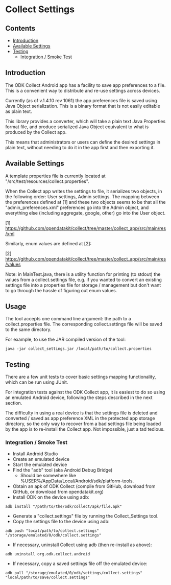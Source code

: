 # Collect Settings


## Contents
- [Introduction](#introduction)
- [Available Settings](#available-settings)
- [Testing](#testing)
    + [Integration / Smoke Test](#integration-smoke-test)


## Introduction
The ODK Collect Android app has a facility to save app preferences to a file. 
This is a convenient way to distribute and re-use settings across devices.

Currently (as of v.1.4.10 rev 1061) the app preferences file is saved using 
Java Object serialization. This is a binary format that is not easily editable 
as plain text.

This library provides a converter, which will take a plain text Java Properties 
format file, and produce serialized Java Object equivalent to what is produced 
by the Collect app.

This means that administrators or users can define the desired settings in 
plain text, without needing to do it in the app first and then exporting it.


## Available Settings
A template properties file is currently located at "/src/test/resources/collect.properties".

When the Collect app writes the settings to file, it serializes two objects, in 
the following order: User settings, Admin settings. The mapping between the 
preferences defined at \[1\] and these two objects seems to be that all the  
"admin_preferences.xml" preferences go into the Admin object, and everything 
else (including aggregate, google, other) go into the User object. 

\[1\] https://github.com/opendatakit/collect/tree/master/collect_app/src/main/res/xml

Similarly, enum values are defined at \[2\]:

\[2\] https://github.com/opendatakit/collect/tree/master/collect_app/src/main/res/values

Note: in MainTest.java, there is a utility function for printing (to stdout)
the values from a collect.settings file, e.g. if you wanted to convert an 
existing settings file into a properties file for storage / management but 
don't want to go through the hassle of figuring out enum values.


## Usage
The tool accepts one command line argument: the path to a collect.properties 
file. The corresponding collect.settings file will be saved to the same directory.

For example, to use the JAR compiled version of the tool:
```
java -jar collect_settings.jar /local/path/to/collect.properties
```


## Testing
There are a few unit tests to cover basic settings mapping functionality, which 
can be run using JUnit.

For integration tests against the ODK Collect app, it is easiest to do so using 
an emulated Android device, following the steps described in the next section. 

The difficulty in using a real device is that the settings file is deleted and 
converted / saved as app preference XML in the protected app storage directory, 
so the only way to recover from a bad settings file being loaded by the app 
is to re-install the Collect app. Not impossible, just a tad tedious.


### Integration / Smoke Test
- Install Android Studio
- Create an emulated device
- Start the emulated device
- Find the "adb" tool (aka Android Debug Bridge) 
    + Should be somewhere like %USER%/AppData/Local/Android/sdk/platform-tools.
- Obtain an apk of ODK Collect (compile from GitHub, download from GitHub, 
    or download from opendatakit.org)
- Install ODK on the device using adb:
```
adb install "/path/to/the/odk/collect/apk/file.apk"
```
- Generate a "collect.settings" file by running the Collect_Settings tool.
- Copy the settings file to the device using adb:
```
adb push "local/path/to/collect.settings" "/storage/emulated/0/odk/collect.settings"
```
- If necessary, uninstall Collect using adb (then re-install as above):
```
adb uninstall org.odk.collect.android
```
- If necessary, copy a saved settings file off the emulated device:
```
adb pull "/storage/emulated/0/odk/settings/collect.settings" "local/path/to/save/collect.settings"
```
